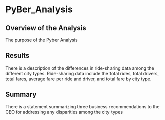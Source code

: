 # PyBer_Analysis

## Overview of the Analysis
The purpose of the Pyber Analysis 

## Results
There is a description of the differences in ride-sharing data among the different city types. Ride-sharing data include the total rides, total drivers, total fares, average fare per ride and driver, and total fare by city type.

## Summary
There is a statement summarizing three business recommendations to the CEO for addressing any disparities among the city types
